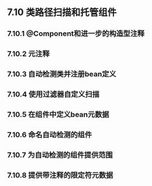 ## 7.10 类路径扫描和托管组件

### 7.10.1 @Component和进一步的构造型注释

### 7.10.2 元注释

### 7.10.3 自动检测类并注册bean定义

### 7.10.4 使用过滤器自定义扫描

### 7.10.5 在组件中定义bean元数据

### 7.10.6 命名自动检测的组件

### 7.10.7 为自动检测的组件提供范围

### 7.10.8 提供带注释的限定符元数据



